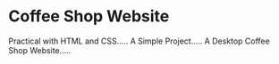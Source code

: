 # Coffee Shop Website
Practical with HTML and CSS.....
A Simple Project.....
A Desktop Coffee Shop Website.....

